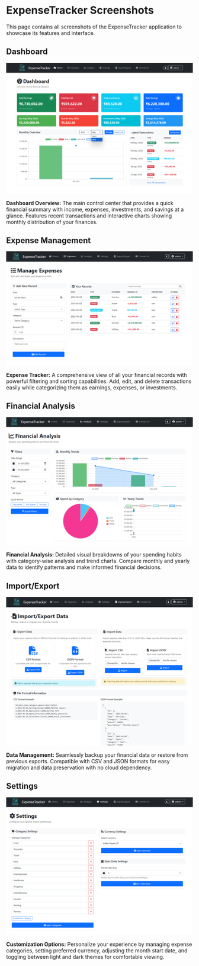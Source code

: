 # ExpenseTracker Screenshots

This page contains all screenshots of the ExpenseTracker application to showcase its features and interface.

## Dashboard
![Dashboard](images/dashboard.png)

**Dashboard Overview:** The main control center that provides a quick financial summary with income, expenses, investments, and savings at a glance. Features recent transactions and interactive charts showing monthly distribution of your finances.

## Expense Management
![Expenses](images/expenses.png)

**Expense Tracker:** A comprehensive view of all your financial records with powerful filtering and sorting capabilities. Add, edit, and delete transactions easily while categorizing them as earnings, expenses, or investments.

## Financial Analysis
![Financial Analysis](images/finanalysis.png)

**Financial Analysis:** Detailed visual breakdowns of your spending habits with category-wise analysis and trend charts. Compare monthly and yearly data to identify patterns and make informed financial decisions.

## Import/Export
![Import/Export](images/importexport.png)

**Data Management:** Seamlessly backup your financial data or restore from previous exports. Compatible with CSV and JSON formats for easy migration and data preservation with no cloud dependency.

## Settings
![Settings](images/settings.png)

**Customization Options:** Personalize your experience by managing expense categories, setting preferred currency, adjusting the month start date, and toggling between light and dark themes for comfortable viewing.